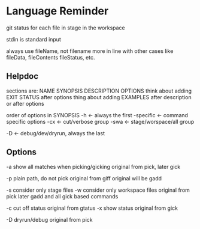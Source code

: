 Language Reminder
=================

git status for each file
in stage
in the workspace

stdin is standard input

always use fileName, not filename
more in line with other cases like fileData, fileContents fileStatus, etc.


Helpdoc
-------

sections are: NAME SYNOPSIS DESCRIPTION OPTIONS
think about adding EXIT STATUS after options
thing about adding EXAMPLES after description or after options

order of options in SYNOPSIS
-h <- always the first
-specific <- command specific options
-cx <- cut/verbose group
-swa <- stage/worspace/all group


-D <- debug/dev/dryrun, always the last


Options
-------

-a show all matches when picking/gicking
	original from pick, later gick

-p plain path, do not pick
	original from giff
	original will be gadd

-s consider only stage files
-w consider only workspace files
	original from pick
	later gadd and all gick based commands

-c cut off status
	original from gtatus
-x show status
	original from gick

-D dryrun/debug
	original from pick